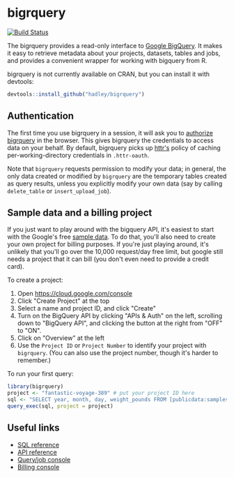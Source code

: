 # bigrquery

[![Build Status](https://travis-ci.org/hadley/bigrquery.png?branch=master)](https://travis-ci.org/hadley/bigrquery)

The bigrquery provides a read-only interface to
[Google BigQuery](https://developers.google.com/bigquery/). It makes it easy
to retrieve metadata about your projects, datasets, tables and jobs, and
provides a convenient wrapper for working with bigquery from R.

bigrquery is not currently available on CRAN, but you can install it with
devtools:

```R
devtools::install_github("hadley/bigrquery")
```

## Authentication

The first time you use bigrquery in a session, it will ask you to
[authorize bigrquery](https://developers.google.com/bigquery/authorization) in
the browser. This gives bigrquery the credentials to access data on your
behalf. By default, bigrquery picks up [httr's](http://github.com/hadley/httr)
policy of caching per-working-directory credentials in `.httr-oauth`.

Note that `bigrquery` requests permission to modify your data; in general, the
only data created or modified by `bigrquery` are the temporary tables created
as query results, unless you explicitly modify your own data (say by calling
`delete_table` or `insert_upload_job`).

## Sample data and a billing project

If you just want to play around with the bigquery API, it's easiest to start
with the Google's free
[sample data](https://developers.google.com/bigquery/docs/sample-tables). To
do that, you'll also need to create your own project for billing purposes. If
you're just playing around, it's unlikely that you'll go over the 10,000
request/day free limit, but google still needs a project that it can bill (you
don't even need to provide a credit card).

To create a project:

1. Open https://cloud.google.com/console
2. Click "Create Project" at the top
3. Select a name and project ID, and click "Create"
4. Turn on the BigQuery API by clicking "APIs & Auth" on the left, scrolling
down to "BigQuery API", and clicking the button at the right from "OFF" to
"ON".
5. Click on "Overview" at the left
6. Use the `Project ID` or `Project Number` to identify your project with
`bigrquery`. (You can also use the project number, though it's harder to
remember.)

To run your first query:

```R
library(bigrquery)
project <- "fantastic-voyage-389" # put your project ID here
sql <- "SELECT year, month, day, weight_pounds FROM [publicdata:samples.natality] LIMIT 5"
query_exec(sql, project = project)
```

## Useful links

* [SQL reference](https://developers.google.com/bigquery/query-reference)
* [API reference](https://developers.google.com/bigquery/docs/reference/v2/)
* [Query/job console](https://bigquery.cloud.google.com/)
* [Billing console](https://cloud.google.com/console)
